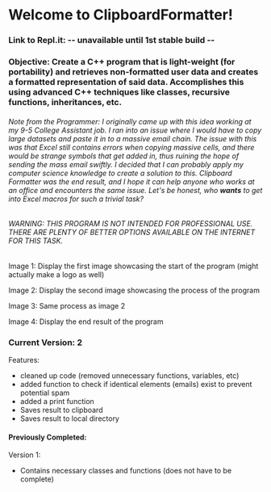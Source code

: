 # Welcome to ClipboardFormatter!
### Link to Repl.it: -- unavailable until 1st stable build -- 
### **Objective**: Create a C++ program that is light-weight (for portability) and retrieves non-formatted user data and creates a formatted representation of said data. Accomplishes this using advanced C++ techniques like classes, recursive functions, inheritances, etc. 

###### Note from the Programmer: I originally came up with this idea working at my 9-5 College Assistant job. I ran into an issue where I would have to copy large datasets and paste it in to a massive email chain. The issue with this was that Excel still contains errors when copying massive cells, and there would be strange symbols that get added in, thus ruining the hope of sending the mass email swiftly. I decided that I can probably apply my computer science knowledge to create a solution to this. Clipboard Formatter was the end result, and I hope it can help anyone who works at an office and encounters the same issue. Let's be honest, who **_wants_** to get into Excel macros for such a trivial task? 

###### WARNING: THIS PROGRAM IS NOT INTENDED FOR PROFESSIONAL USE. THERE ARE PLENTY OF BETTER OPTIONS AVAILABLE ON THE INTERNET FOR THIS TASK.

Image 1: Display the first image showcasing the start of the program (might actually make a logo as well)

Image 2: Display the second image showcasing the process of the program

Image 3: Same process as image 2

Image 4: Display the end result of the program

### Current Version: 2
Features:
* cleaned up code (removed unnecessary functions, variables, etc)
* added function to check if identical elements (emails) exist to prevent potential spam
* added a print function
* Saves result to clipboard
* Saves result to local directory

#### Previously Completed:
Version 1:
* Contains necessary classes and functions (does not have to be complete)



